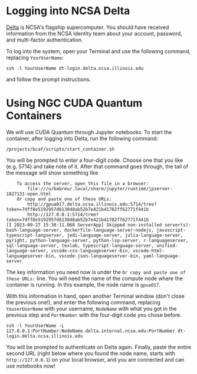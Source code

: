 # Logging into NCSA Delta
[Delta](https://www.ncsa.illinois.edu/research/project-highlights/delta/) is NCSA's flagship supercomputer. You should have received information from the NCSA Identity team about your account, password, and multi-factor authentication.

To log into the system, open your Terminal and use the following command, replacing `YourUserName`:
```
ssh -l YourUserName dt-login.delta.ncsa.illinois.edu
```
and follow the prompt instructions.

# Using NGC CUDA Quantum Containers
We will use CUDA Quantum through Jupyter notebooks. To start the container, after logging into Delta, run the following command:
```
/projects/bcaf/scripts/start_container.sh
```
You will be prompted to enter a four-digit code. Choose one that you like (e.g. 5714) and take note of it. After that command goes through, the tail of the message will show something like
```
    To access the server, open this file in a browser:
        file:///u/babreu/.local/share/jupyter/runtime/jpserver-1827131-open.html
    Or copy and paste one of these URLs:
        http://gpua017.delta.ncsa.illinois.edu:5714/tree?token=7dff8e5192957d613048ab52b7e421b41782ff62771f441b
        http://127.0.0.1:5714/tree?token=7dff8e5192957d613048ab52b7e421b41782ff62771f441b
[I 2023-09-27 15:38:11.068 ServerApp] Skipped non-installed server(s): bash-language-server, dockerfile-language-server-nodejs, javascript-typescript-langserver, jedi-language-server, julia-language-server, pyright, python-language-server, python-lsp-server, r-languageserver, sql-language-server, texlab, typescript-language-server, unified-language-server, vscode-css-languageserver-bin, vscode-html-languageserver-bin, vscode-json-languageserver-bin, yaml-language-server

```
The key information you need now is under the `Or copy and paste one of these URLs:` line. You will need the name of the compute node where the container is running. In this example, the node name is `gpua017`.

With this information in hand, open another Terminal window (don't close the previous one!), and enter the following command, replacing `YouserUserName` with your username, `NodeName` with what you got in the previous step and `PortNumber` with the four-digit code you chose before.
```
ssh -l YourUserName -L 127.0.0.1:PortNumber:NodeName.delta.internal.ncsa.edu:PortNumber dt-login.delta.ncsa.illinois.edu
```
You will be prompted to authenticate on Delta again. Finally, paste the entire second URL (right below where you found the node name, starts with `http://127.0.0.1`) on your local browser, and you are connected and can use notebooks now!


